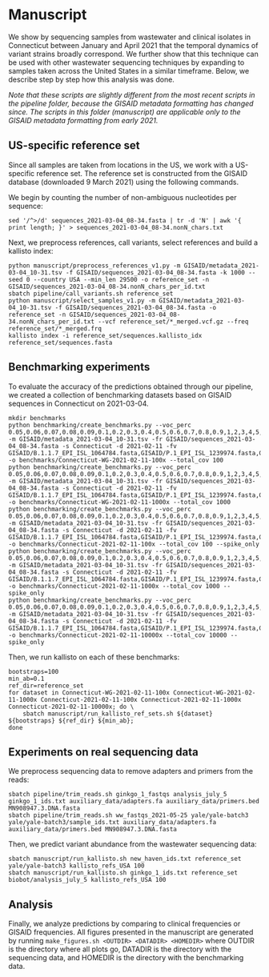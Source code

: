 # Manuscript

We show by sequencing samples from wastewater and clinical
isolates in Connecticut between January and April 2021 that the temporal
dynamics of variant strains broadly correspond. We further show that this
technique can be used with other wastewater sequencing techniques by expanding
to samples taken across the United States in a similar timeframe. Below,
we describe step by step how this analysis was done.

*Note that these scripts are slightly different from the most recent scripts in the pipeline folder, because the GISAID metadata formatting has changed since. The scripts in this folder (manuscript) are applicable only to the GISAID metadata formatting from early 2021.*

## US-specific reference set
Since all samples are taken from locations in the US, we work with a US-specific
reference set. The reference set is constructed from the GISAID database
(downloaded 9 March 2021) using the following commands.

We begin by counting the number of non-ambiguous
nucleotides per sequence:

    sed '/^>/d' sequences_2021-03-04_08-34.fasta | tr -d 'N' | awk '{ print length; }' > sequences_2021-03-04_08-34.nonN_chars.txt

Next, we preprocess references, call variants, select references and build a kallisto index:

    python manuscript/preprocess_references_v1.py -m GISAID/metadata_2021-03-04_10-31.tsv -f GISAID/sequences_2021-03-04_08-34.fasta -k 1000 --seed 0 --country USA --min_len 29500 -o reference_set -n GISAID/sequences_2021-03-04_08-34.nonN_chars_per_id.txt
    sbatch pipeline/call_variants.sh reference_set
    python manuscript/select_samples_v1.py -m GISAID/metadata_2021-03-04_10-31.tsv -f GISAID/sequences_2021-03-04_08-34.fasta -o reference_set -n GISAID/sequences_2021-03-04_08-34.nonN_chars_per_id.txt --vcf reference_set/*_merged.vcf.gz --freq reference_set/*_merged.frq
    kallisto index -i reference_set/sequences.kallisto_idx reference_set/sequences.fasta


## Benchmarking experiments
To evaluate the accuracy of the predictions obtained through our pipeline, we
created a collection of benchmarking datasets based on GISAID sequences in
Connecticut on 2021-03-04.

    mkdir benchmarks
    python benchmarking/create_benchmarks.py --voc_perc 0.05,0.06,0.07,0.08,0.09,0.1,0.2,0.3,0.4,0.5,0.6,0.7,0.8,0.9,1,2,3,4,5,6,7,8,9,10,20,30,40,50,60,70,80,90,100 -m GISAID/metadata_2021-03-04_10-31.tsv -fr GISAID/sequences_2021-03-04_08-34.fasta -s Connecticut -d 2021-02-11 -fv GISAID/B.1.1.7_EPI_ISL_1064784.fasta,GISAID/P.1_EPI_ISL_1239974.fasta,GISAID/B.1.351_EPI_ISL_1038809.fasta,GISAID/B.1.427_EPI_ISL_755182.fasta,GISAID/B.1.429_EPI_ISL_1063907.fasta -o benchmarks/Connecticut-WG-2021-02-11-100x --total_cov 100
    python benchmarking/create_benchmarks.py --voc_perc 0.05,0.06,0.07,0.08,0.09,0.1,0.2,0.3,0.4,0.5,0.6,0.7,0.8,0.9,1,2,3,4,5,6,7,8,9,10,20,30,40,50,60,70,80,90,100 -m GISAID/metadata_2021-03-04_10-31.tsv -fr GISAID/sequences_2021-03-04_08-34.fasta -s Connecticut -d 2021-02-11 -fv GISAID/B.1.1.7_EPI_ISL_1064784.fasta,GISAID/P.1_EPI_ISL_1239974.fasta,GISAID/B.1.351_EPI_ISL_1038809.fasta,GISAID/B.1.427_EPI_ISL_755182.fasta,GISAID/B.1.429_EPI_ISL_1063907.fasta -o benchmarks/Connecticut-WG-2021-02-11-1000x --total_cov 1000
    python benchmarking/create_benchmarks.py --voc_perc 0.05,0.06,0.07,0.08,0.09,0.1,0.2,0.3,0.4,0.5,0.6,0.7,0.8,0.9,1,2,3,4,5,6,7,8,9,10,20,30,40,50,60,70,80,90,100 -m GISAID/metadata_2021-03-04_10-31.tsv -fr GISAID/sequences_2021-03-04_08-34.fasta -s Connecticut -d 2021-02-11 -fv GISAID/B.1.1.7_EPI_ISL_1064784.fasta,GISAID/P.1_EPI_ISL_1239974.fasta,GISAID/B.1.351_EPI_ISL_1038809.fasta,GISAID/B.1.427_EPI_ISL_755182.fasta,GISAID/B.1.429_EPI_ISL_1063907.fasta -o benchmarks/Connecticut-2021-02-11-100x --total_cov 100 --spike_only
    python benchmarking/create_benchmarks.py --voc_perc 0.05,0.06,0.07,0.08,0.09,0.1,0.2,0.3,0.4,0.5,0.6,0.7,0.8,0.9,1,2,3,4,5,6,7,8,9,10,20,30,40,50,60,70,80,90,100 -m GISAID/metadata_2021-03-04_10-31.tsv -fr GISAID/sequences_2021-03-04_08-34.fasta -s Connecticut -d 2021-02-11 -fv GISAID/B.1.1.7_EPI_ISL_1064784.fasta,GISAID/P.1_EPI_ISL_1239974.fasta,GISAID/B.1.351_EPI_ISL_1038809.fasta,GISAID/B.1.427_EPI_ISL_755182.fasta,GISAID/B.1.429_EPI_ISL_1063907.fasta -o benchmarks/Connecticut-2021-02-11-1000x --total_cov 1000 --spike_only
    python benchmarking/create_benchmarks.py --voc_perc 0.05,0.06,0.07,0.08,0.09,0.1,0.2,0.3,0.4,0.5,0.6,0.7,0.8,0.9,1,2,3,4,5,6,7,8,9,10,20,30,40,50,60,70,80,90,100 -m GISAID/metadata_2021-03-04_10-31.tsv -fr GISAID/sequences_2021-03-04_08-34.fasta -s Connecticut -d 2021-02-11 -fv GISAID/B.1.1.7_EPI_ISL_1064784.fasta,GISAID/P.1_EPI_ISL_1239974.fasta,GISAID/B.1.351_EPI_ISL_1038809.fasta,GISAID/B.1.427_EPI_ISL_755182.fasta,GISAID/B.1.429_EPI_ISL_1063907.fasta -o benchmarks/Connecticut-2021-02-11-10000x --total_cov 10000 --spike_only

Then, we run kallisto on each of these benchmarks:

    bootstraps=100
    min_ab=0.1
    ref_dir=reference_set
    for dataset in Connecticut-WG-2021-02-11-100x Connecticut-WG-2021-02-11-1000x Connecticut-2021-02-11-100x Connecticut-2021-02-11-1000x Connecticut-2021-02-11-10000x; do \
        sbatch manuscript/run_kallisto_ref_sets.sh ${dataset} ${bootstraps} ${ref_dir} ${min_ab};
    done


## Experiments on real sequencing data
We preprocess sequencing data to remove adapters and primers from the reads:

    sbatch pipeline/trim_reads.sh ginkgo_1_fastqs analysis_july_5 ginkgo_1_ids.txt auxiliary_data/adapters.fa auxiliary_data/primers.bed MN908947.3.DNA.fasta
    sbatch pipeline/trim_reads.sh ww_fastqs_2021-05-25 yale/yale-batch3 yale/yale-batch3/sample_ids.txt auxiliary_data/adapters.fa auxiliary_data/primers.bed MN908947.3.DNA.fasta

Then, we predict variant abundance from the wastewater sequencing data:

    sbatch manuscript/run_kallisto.sh new_haven_ids.txt reference_set yale/yale-batch3 kallisto_refs_USA 100
    sbatch manuscript/run_kallisto.sh ginkgo_1_ids.txt reference_set biobot/analysis_july_5 kallisto_refs_USA 100


## Analysis
Finally, we analyze predictions by comparing to clinical frequencies or GISAID
frequencies. All figures presented in the manuscript are generated by running
`make_figures.sh <OUTDIR> <DATADIR> <HOMEDIR>` where OUTDIR is the directory
where all plots go, DATADIR is the directory with the sequencing data, and
HOMEDIR is the directory with the benchmarking data.

